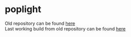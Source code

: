 # poplight
Old repository can be found [here](https://github.com/Benatovich/react-stoplight)  
Last working build from old repository can be found [here](https://poplight.netlify.app/)
